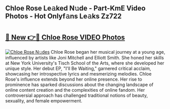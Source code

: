 ## Chloe Rose Le𝚊ked N𝚞de - Part-KmE Video Photos - Hot Onlyf𝚊ns Le𝚊ks Zz722

# <h2><a href="http://ab39321.deff.icu/?id=Chloe+Rose">🔗 New 👉🔴 Chloe Rose VIDEO Photos</a></h2>

[![Chloe Rose N𝚞des](https://i.imgur.com/rIISA9y.gif)](http://ab39321.deff.icu/?id=Chloe+Rose)
Chloe Rose began her musical journey at a young age, influenced by artists like Joni Mitchell and Elliott Smith. She honed her skills at New York University's Tisch School of the Arts, where she developed her unique style. Her debut EP, "I'll Be Waiting," garnered critical acclaim, showcasing her introspective lyrics and mesmerizing melodies. Chloe Rose's influence extends beyond her online presence. Her rise to prominence has sparked discussions about the changing landscape of online content creation and the complexities of online fandom. Her controversial approach has challenged traditional notions of beauty, sexuality, and female empowerment.
